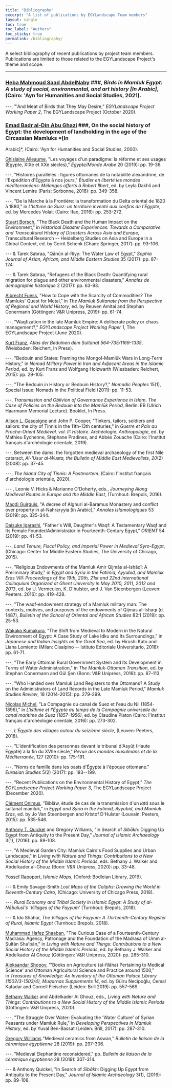 ```yaml
---
title: "Bibliography"
excerpt: "A list of publications by EGYLandscape Team members"
layout: single
toc: true
toc_label: "Authors"
toc_sticky: true
permalink: /bibliography/
---
```


A select bibliography of recent publications by project team members. Publications are limited to those related to the EGYLandscape Project's theme and scope.

<hr />

### [Heba Mahmoud Saad AbdelNaby](https://www.egylandscape.org/members/HebaSaadAbdelnaby/) ###, *Birds in Mamluk Egypt: A study of social, environmental, and art history \[In Arabic\]*, (Cairo: 'Ayn for Humanities and Social Studies, 2021).

---, "'And Meat of Birds that They May Desire," *EGYLandscape Project Working Paper 2*, The EGYLandscape Project (October 2020).

### [Emad Badr al-Din Abu Ghazi](https://www.egylandscape.org/members/EmadAbuGhazi/) ###, On the social history of Egypt: the development of landholding in the age of the Circassian Mamluks *\[In
Arabic\]*, (Cairo: 'Ayn for Humanities and Social Studies, 2000).

[Ghislaine Alleaume](https://www.egylandscape.org/members/GhislaineAlleaume/), "Les voyages d'un paradigme: la réforme et ses usages (Égypte, XIXe et XXe siècles)," *Égypte/Monde Arabe* 20 (2019): pp. 19-36.

---, "Histoires parallèles : figures ottomanes de la notabilité alexandrine, de l'Expédition d'Égypte à nos jours," *Étudier en liberté les mondes méditerranéens: Mélanges offerts à Robert Ilbert*, ed. by Leyla Dakhli and Vincent Lemire (Paris: Sorbonne, 2016): pp. 349-358.

---, "De la Marche à la Frontière: la transformation du Delta oriental de 1820 à 1880," in *L'Isthme de Suez: un territoire inventé aux confins de l'Égypte*, ed. by Mercedes Volait (Cairo: Ifao, 2016): pp. 253-272.

[Stuart Borsch](https://www.egylandscape.org/members/StuartBorsch/), "The Black Death and the Human Impact on the Environment," in *Historical Disaster Experiences: Towards a Comparative and Transcultural History of Disasters Across Asia and Europe*, Transcultural Research -- Heidelberg Studies on Asia and Europe in a
Global Context, ed. by Gerrit Schenk (Cham: Springer, 2017): pp. 93-106.

--- & Tarek Sabraa, "Qānūn al-Riyy: The Water Law of Egypt," *Sophia Journal of Asian, African, and Middle Eastern Studies* 35
(2017): pp. 87-124.

--- & Tarek Sabraa, "Refugees of the Black Death: Quantifying rural migration for plague and other environmental disasters," *Annales de démographie historique* 2 (2017): pp. 63-93.

[Albrecht Fuess](https://www.egylandscape.org/members/AlbrechtFuess/), "How to Cope with the Scarcity of Commodities? The Mamluks' Quest for Metal," in *The Mamluk Sultanate from the Perspective of Regional and World History*, ed. by Reuven Amitai and Stephan Conermann (Göttingen: V&R Unipress, 2019): pp. 61-74.

---, "Waqfization in the late Mamluk Empire: A deliberate policy or chaos management?," *EGYLandscape Project Working Paper 1*, The EGYLandscape Project (June 2020).

[Kurt Franz](https://www.egylandscape.org/members/KurtFranz/), *Atlas der Beduinen dem Sultanat 564-735/1169-1335*, (Weisbaden: Reichert, In Press).

---, "Bedouin and States: Framing the Mongol-Mamlūk Wars in Long-Term History," in *Nomad Military Power in Iran and Adjacent Areas in the Islamic Period*, ed. by Kurt Franz and Wolfgang Holzwarth (Wiesbaden: Reichert, 2015): pp. 29-105.

---, "The Bedouin in History or Bedouin History?," *Nomadic Peoples* 15(1), Special Issue: Nomads in the Political Field (2011): pp. 11-53.

---, *Transmission and Oblivion of Governance Experience in Islam. The Case of Policies on the Bedouin into the Mamlūk Period,* Berlin: EB (Ulrich Haarmann Memorial Lecture). Booklet, In Press.

[Alison L. Gascoigne](https://www.egylandscape.org/members/AlisonGascoigne/) and John P. Cooper, "Tinkers, tailors, soldiers and sailors: the city of Tinnis in the 11th-13th centuries," in *Guerre et Paix au Proche-Orient Médiéval, vol. II: Histoire. Archéologie. Anthropologie*, ed. by Mathieu Eychenne, Stéphane Pradines, and Abbès Zouache (Cairo: l\'Institut français d\'archéologie orientale, 2019).

---, Between the dams: the forgotten medieval archaeology of the first Nile cataract, *Al-'Usur al-Wusta, the Bulletin of Middle East Medievalists*, *20*(2) (2008): pp. 37-45.

---, *The Island City of Tinnis: A Postmortem*. (Cairo: l\'Institut français d\'archéologie orientale, 2020).

--- , Leonie V. Hicks & Marianne O'Doherty, eds., *Journeying Along Medieval Routes in Europe and the Middle East*, (Turnhout: Brepols, 2016).

[Magdi Guirguis](https://www.egylandscape.org/members/MagdiGuirguis/), "A decree of Alghuri al-Baramus Monastery and conflict
over property in al-Nahraryyia \[in Arabic\]," *Annales Islamologiques*
53 (2019): pp. 325-344.

[Daisuke Igarashi](https://www.egylandscape.org/members/DaisukeIgarashi/), "Father's Will, Daughter's Waqf: A Testamentary Waqf and Its Female Founder/Administrator in Fourteenth-Century Egypt," *ORIENT* 54 (2019): pp. 41-53.

---, *Land Tenure, Fiscal Policy, and Imperial Power in Medieval Syro-Egypt*, (Chicago: Center for Middle Eastern Studies, The University of Chicago, 2015).

---, "Religious Endowments of the Mamluk Amir Qijmās al-Isḥāqī: A Preliminary Study," in *Egypt and Syria in the Fatimid, Ayyubid, and Mamluk Eras VIII: Proceedings of the 19th, 20th, 21st and 22nd International Colloquium Organized at Ghent University in May 2010, 2011, 2012 and 2013*, ed. by U. Vermeulen, K. D'hulster, and J. Van Steenbergen (Leuven: Peeters. 2016): pp. 419-428.

---, "The waqf-endowment strategy of a Mamluk military man: The contexts, motives, and purposes of the endowments of Qijmās al-Ishāqī (d. 1487), *Bulletin of the School of Oriental and African Studies* 82:1 (2019): pp. 25-53.

[Wakako Kumakura](https://www.egylandscape.org/members/WakakoKumakura/), "The Shift from Medieval to Modern in the Natural Environment of Egypt: A Case Study of Lake Idku and Its Surroundings," in *Japanese and Italian Insights on the Great Sea*, ed. by Hiroshi Kato and Liana Lomiento (Milan: Cisalpino -- Istituto Editoriale Universitario, 2018): pp. 61-71.

---, "The Early Ottoman Rural Government System and Its Development in Terms of Water Administration," in *The Mamluk-Ottoman Transition*, ed. by Stephan Conermann and Gül Şen (Bonn: V&R Unipress, 2016): pp. 87-113.

---, "Who Handed over Mamluk Land Registers to the Ottomans?
A Study on the Administrators of Land Records in the Late Mamluk
Period," *Mamluk Studies Review*, 18 (2014-2015): pp. 279-299.

[Nicolas Michel](https://www.egylandscape.org/members/NicolasMichel/), "La Compagnie du canal de Suez et l'eau du Nil (1854-1896)," in *L'isthme et l'Égypte au temps de la Compagnie universelle du canal maritime de Suez (1857-1956)*, ed. by Claudine Piaton (Cairo: l\'Institut français d\'archéologie orientale, 2016): pp.
273-302.

---, *L\'Égypte des villages autour du seizième siècle*, (Leuven: Peeters, 2018).

---, "L'identification des personnes devant le tribunal d'Asyūṭ (Haute Égypte) à la fin du XVIIe siècle," *Revue des mondes musulmans et de la Méditerranée*, 127 (2010): pp. 175-191.

---, "Noms de famille dans les oasis d'Égypte à l'époque ottomane." *Eurasian Studies* 5(2) (2017): pp. 183--199.

---, "Recent Publications on the Environmental History of Egypt," *The EGYLandscape Project* *Working Paper 3*, The EGYLandscape Project (December 2020).

[Clément Onimus](https://www.egylandscape.org/members/ClementOnimus/), "Biblâw, étude de cas de la transmission d'un *iqtâ* sous le sultanat mamlūk," in *Egypt and Syria in the Fatimid, Ayyubid, and Mamluk Eras*, ed. by Jo Van Steenbergen and Kristof D'Hulster (Louvain: Peeters, 2015): pp. 535-546.

[Anthony T. Quickel](https://www.egylandscape.org/members/AnthonyQuickel/) and Gregory Williams, "In Search of *Sibākh*: Digging Up Egypt from Antiquity to the Present Day," *Journal of Islamic Archaeology* 3(1), (2016): pp. 89-108.

---, "A Medieval Garden City: Mamluk Cairo's Food Supplies and Urban Landscape," in *Living with Nature and Things: Contributions to a New Social History of the Middle Islamic Periods*, eds. Bethany J. Walker and Abdelkader al-Ghouz (Bonn: V&R Unipress, 2020): pp. 33-48.

[Yossef Rapoport](https://www.egylandscape.org/members/YossefRapoport/), *Islamic Maps*, (Oxford: Bodleian Library, 2019).

--- &  Emily Savage-Smith *Lost Maps of the Caliphs: Drawing the World in Eleventh-Century Cairo*, (Chicago: University of Chicago Press, 2018).

---, *Rural Economy and Tribal Society in Islamic Egypt: A Study of al-Nābulusī's 'Villages of the* *Fayyum'* (Turnhout: Brepols, 2018).

--- &  Ido Shahar, *The Villages of the Fayyum: A Thirteenth-Century Register of Rural, Islamic Egypt* (Turnhout: Brepols, 2018).

[Muhammad Hafez Shaaban](https://www.egylandscape.org/members/MuhammadShaaban/), "The Curious Case of a Fourteenth-Century Madrasa: Agency, Patronage and the Foundation of the Madrasa of Umm al-Ṣultān Sha'bān," in *Living with Nature and Things: Contributions to a New Social History of the Middle Islamic Periods*, ed. by Bethany J. Walker and Abdelkader Al Ghouz (Göttingen: V&R Unipress, 2020): pp. 285-310.

[Aleksandar Shopov](https://www.egylandscape.org/members/AleksandarShopov/), "'Books on Agriculture (al-filāha) Pertaining to Medical Science' and Ottoman Agricultural Science and Practice around 1500," in *Treasures of Knowledge: An Inventory of the Ottoman Palace Library (1502/3-1503/4), Muqarnas Supplements 14*, ed. by Gülru Necipoğlu, Cemal Kafadar and Cornell Fleischer (Leiden: Brill 2019): pp. 557-569.

[Bethany Walker](https://www.egylandscape.org/members/BethanyWalker/) and Abdelkader Al Ghouz, eds., *Living with Nature and Things: Contributions to a New Social History of the Middle Islamic Periods* (Göttingen: V&R Unipress, 2020).

---, "The Struggle Over Water: Evaluating the 'Water Culture' of Syrian Peasants under Mamluk Rule," in *Developing Perspectives in Mamluk History*, ed. by Yuval Ben-Bassat (Leiden: Brill, 2017): pp. 287-310.

[Gregory Williams](https://www.egylandscape.org/members/GregoryWilliams/) "Medieval ceramics from Aswan," *Bulletin de liaison de la céramique égyptienne* 28 (2019): pp. 297-306.

---, "Medieval Elephantine reconsidered," pp. *Bulletin de liaison de la céramique égyptienne* 28 (2019): 307-314.

--- & Anthony Quickel, "In Search of *Sibākh*: Digging Up Egypt from Antiquity to the Present Day," *Journal of Islamic Archaeology* 3(1), (2016): pp. 89-108.
